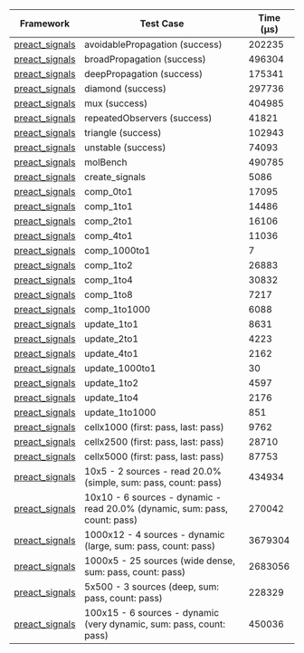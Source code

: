 | Framework | Test Case | Time (μs) |
| --- | --- | --- |
| [preact_signals](https://pub.dev/packages/preact_signals) | avoidablePropagation (success) | 202235 |
| [preact_signals](https://pub.dev/packages/preact_signals) | broadPropagation (success) | 496304 |
| [preact_signals](https://pub.dev/packages/preact_signals) | deepPropagation (success) | 175341 |
| [preact_signals](https://pub.dev/packages/preact_signals) | diamond (success) | 297736 |
| [preact_signals](https://pub.dev/packages/preact_signals) | mux (success) | 404985 |
| [preact_signals](https://pub.dev/packages/preact_signals) | repeatedObservers (success) | 41821 |
| [preact_signals](https://pub.dev/packages/preact_signals) | triangle (success) | 102943 |
| [preact_signals](https://pub.dev/packages/preact_signals) | unstable (success) | 74093 |
| [preact_signals](https://pub.dev/packages/preact_signals) | molBench | 490785 |
| [preact_signals](https://pub.dev/packages/preact_signals) | create_signals | 5086 |
| [preact_signals](https://pub.dev/packages/preact_signals) | comp_0to1 | 17095 |
| [preact_signals](https://pub.dev/packages/preact_signals) | comp_1to1 | 14486 |
| [preact_signals](https://pub.dev/packages/preact_signals) | comp_2to1 | 16106 |
| [preact_signals](https://pub.dev/packages/preact_signals) | comp_4to1 | 11036 |
| [preact_signals](https://pub.dev/packages/preact_signals) | comp_1000to1 | 7 |
| [preact_signals](https://pub.dev/packages/preact_signals) | comp_1to2 | 26883 |
| [preact_signals](https://pub.dev/packages/preact_signals) | comp_1to4 | 30832 |
| [preact_signals](https://pub.dev/packages/preact_signals) | comp_1to8 | 7217 |
| [preact_signals](https://pub.dev/packages/preact_signals) | comp_1to1000 | 6088 |
| [preact_signals](https://pub.dev/packages/preact_signals) | update_1to1 | 8631 |
| [preact_signals](https://pub.dev/packages/preact_signals) | update_2to1 | 4223 |
| [preact_signals](https://pub.dev/packages/preact_signals) | update_4to1 | 2162 |
| [preact_signals](https://pub.dev/packages/preact_signals) | update_1000to1 | 30 |
| [preact_signals](https://pub.dev/packages/preact_signals) | update_1to2 | 4597 |
| [preact_signals](https://pub.dev/packages/preact_signals) | update_1to4 | 2176 |
| [preact_signals](https://pub.dev/packages/preact_signals) | update_1to1000 | 851 |
| [preact_signals](https://pub.dev/packages/preact_signals) | cellx1000 (first: pass, last: pass) | 9762 |
| [preact_signals](https://pub.dev/packages/preact_signals) | cellx2500 (first: pass, last: pass) | 28710 |
| [preact_signals](https://pub.dev/packages/preact_signals) | cellx5000 (first: pass, last: pass) | 87753 |
| [preact_signals](https://pub.dev/packages/preact_signals) | 10x5 - 2 sources - read 20.0% (simple, sum: pass, count: pass) | 434934 |
| [preact_signals](https://pub.dev/packages/preact_signals) | 10x10 - 6 sources - dynamic - read 20.0% (dynamic, sum: pass, count: pass) | 270042 |
| [preact_signals](https://pub.dev/packages/preact_signals) | 1000x12 - 4 sources - dynamic (large, sum: pass, count: pass) | 3679304 |
| [preact_signals](https://pub.dev/packages/preact_signals) | 1000x5 - 25 sources (wide dense, sum: pass, count: pass) | 2683056 |
| [preact_signals](https://pub.dev/packages/preact_signals) | 5x500 - 3 sources (deep, sum: pass, count: pass) | 228329 |
| [preact_signals](https://pub.dev/packages/preact_signals) | 100x15 - 6 sources - dynamic (very dynamic, sum: pass, count: pass) | 450036 |
